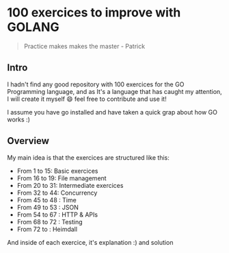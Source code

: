 # 100 exercices to improve with GOLANG

> Practice makes makes the master - Patrick

## Intro

I hadn't find any good repository with 100 exercices for the GO Programming language, and as It's a language that has caught my attention, I will create it myself :smile: feel free to contribute and use it! 

I assume you have go installed and have taken a quick grap about how GO works :) 
## Overview

My main idea is that the exercices are structured like this:

- From 1 to 15: Basic exercices
- From 16 to 19: File management
- From 20 to 31: Intermediate exercices
- From 32 to 44: Concurrency
- From 45 to 48 : Time
- From 49 to 53 : JSON
- From 54 to 67 : HTTP & APIs
- From 68 to 72 : Testing
- From 72 to : Heimdall


And inside of each exercice, it's explanation :) and solution
